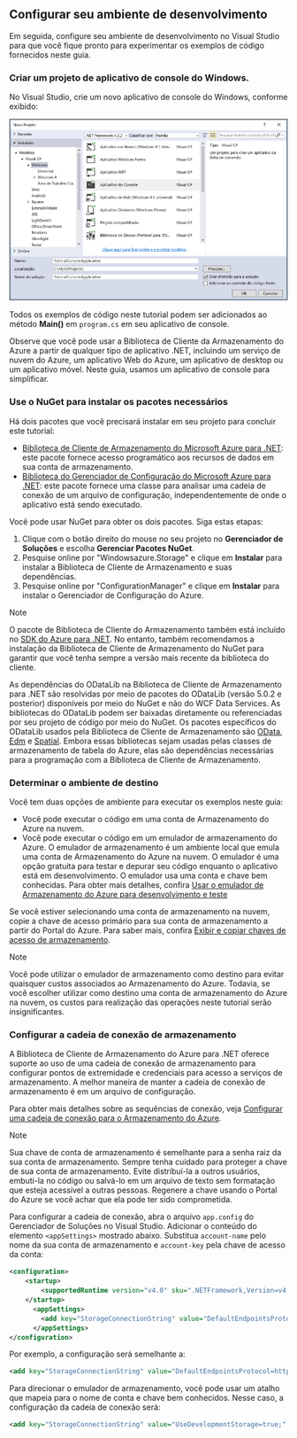 ## <a name="set-up-your-development-environment"></a>Configurar seu ambiente de desenvolvimento
Em seguida, configure seu ambiente de desenvolvimento no Visual Studio para que você fique pronto para experimentar os exemplos de código fornecidos neste guia.

### <a name="create-a-windows-console-application-project"></a>Criar um projeto de aplicativo de console do Windows.
No Visual Studio, crie um novo aplicativo de console do Windows, conforme exibido:

![Criar aplicativo de console do Windows](./media/storage-development-environment-include/storage-development-environment-include-1.png)

Todos os exemplos de código neste tutorial podem ser adicionados ao método **Main()** em `program.cs` em seu aplicativo de console.

Observe que você pode usar a Biblioteca de Cliente da Armazenamento do Azure a partir de qualquer tipo de aplicativo .NET, incluindo um serviço de nuvem do Azure, um aplicativo Web do Azure, um aplicativo de desktop ou um aplicativo móvel. Neste guia, usamos um aplicativo de console para simplificar.

### <a name="use-nuget-to-install-the-required-packages"></a>Use o NuGet para instalar os pacotes necessários
Há dois pacotes que você precisará instalar em seu projeto para concluir este tutorial:

* [Biblioteca de Cliente de Armazenamento do Microsoft Azure para .NET](https://www.nuget.org/packages/WindowsAzure.Storage/): este pacote fornece acesso programático aos recursos de dados em sua conta de armazenamento.
* [Biblioteca do Gerenciador de Configuração do Microsoft Azure para .NET](https://www.nuget.org/packages/Microsoft.WindowsAzure.ConfigurationManager/): este pacote fornece uma classe para analisar uma cadeia de conexão de um arquivo de configuração, independentemente de onde o aplicativo está sendo executado.

Você pode usar NuGet para obter os dois pacotes. Siga estas etapas:

1. Clique com o botão direito do mouse no seu projeto no **Gerenciador de Soluções** e escolha **Gerenciar Pacotes NuGet**.
2. Pesquise online por "Windowsazure.Storage" e clique em **Instalar** para instalar a Biblioteca de Cliente de Armazenamento e suas dependências.
3. Pesquise online por "ConfigurationManager" e clique em **Instalar** para instalar o Gerenciador de Configuração do Azure.

> [!NOTE]
> O pacote de Biblioteca de Cliente do Armazenamento também está incluído no [SDK do Azure para .NET](https://azure.microsoft.com/downloads/). No entanto, também recomendamos a instalação da Biblioteca de Cliente de Armazenamento do NuGet para garantir que você tenha sempre a versão mais recente da biblioteca do cliente.
> 
> As dependências do ODataLib na Biblioteca de Cliente de Armazenamento para .NET são resolvidas por meio de pacotes do ODataLib (versão 5.0.2 e posterior) disponíveis por meio do NuGet e não do WCF Data Services. As bibliotecas do ODataLib podem ser baixadas diretamente ou referenciadas por seu projeto de código por meio do NuGet. Os pacotes específicos do ODataLib usados pela Biblioteca de Cliente de Armazenamento são [OData](http://nuget.org/packages/Microsoft.Data.OData/5.0.2), [Edm](http://nuget.org/packages/Microsoft.Data.Edm/5.0.2) e [Spatial](http://nuget.org/packages/System.Spatial/5.0.2). Embora essas bibliotecas sejam usadas pelas classes de armazenamento de tabela do Azure, elas são dependências necessárias para a programação com a Biblioteca de Cliente de Armazenamento.
> 
> 

### <a name="determine-your-target-environment"></a>Determinar o ambiente de destino
Você tem duas opções de ambiente para executar os exemplos neste guia:

* Você pode executar o código em uma conta de Armazenamento do Azure na nuvem. 
* Você pode executar o código em um emulador de armazenamento do Azure. O emulador de armazenamento é um ambiente local que emula uma conta de Armazenamento do Azure na nuvem. O emulador é uma opção gratuita para testar e depurar seu código enquanto o aplicativo está em desenvolvimento. O emulador usa uma conta e chave bem conhecidas. Para obter mais detalhes, confira [Usar o emulador de Armazenamento do Azure para desenvolvimento e teste](../articles/storage/storage-use-emulator.md)

Se você estiver selecionando uma conta de armazenamento na nuvem, copie a chave de acesso primário para sua conta de armazenamento a partir do Portal do Azure. Para saber mais, confira [Exibir e copiar chaves de acesso de armazenamento](../articles/storage/storage-create-storage-account.md#view-and-copy-storage-access-keys).

> [!NOTE]
> Você pode utilizar o emulador de armazenamento como destino para evitar quaisquer custos associados ao Armazenamento do Azure. Todavia, se você escolher utilizar como destino uma conta de armazenamento do Azure na nuvem, os custos para realização das operações neste tutorial serão insignificantes.
> 
> 

### <a name="configure-your-storage-connection-string"></a>Configurar a cadeia de conexão de armazenamento
A Biblioteca de Cliente de Armazenamento do Azure para .NET oferece suporte ao uso de uma cadeia de conexão de armazenamento para configurar pontos de extremidade e credenciais para acesso a serviços de armazenamento. A melhor maneira de manter a cadeia de conexão de armazenamento é em um arquivo de configuração. 

Para obter mais detalhes sobre as sequências de conexão, veja [Configurar uma cadeia de conexão para o Armazenamento do Azure](../articles/storage/storage-configure-connection-string.md).

> [!NOTE]
> Sua chave de conta de armazenamento é semelhante para a senha raiz da sua conta de armazenamento. Sempre tenha cuidado para proteger a chave de sua conta de armazenamento. Evite distribuí-la a outros usuários, embuti-la no código ou salvá-lo em um arquivo de texto sem formatação que esteja acessível a outras pessoas. Regenere a chave usando o Portal do Azure se você achar que ela pode ter sido comprometida.
> 
> 

Para configurar a cadeia de conexão, abra o arquivo `app.config` do Gerenciador de Soluções no Visual Studio. Adicionar o conteúdo do elemento `<appSettings>` mostrado abaixo. Substitua `account-name` pelo nome da sua conta de armazenamento e `account-key` pela chave de acesso da conta:

```xml
<configuration>
    <startup> 
        <supportedRuntime version="v4.0" sku=".NETFramework,Version=v4.5.2" />
    </startup>
      <appSettings>
        <add key="StorageConnectionString" value="DefaultEndpointsProtocol=https;AccountName=account-name;AccountKey=account-key" />
      </appSettings>
</configuration>
```

Por exemplo, a configuração será semelhante a:

```xml
<add key="StorageConnectionString" value="DefaultEndpointsProtocol=https;AccountName=storagesample;AccountKey=nYV0gln6fT7mvY+rxu2iWAEyzPKITGkhM88J8HUoyofvK7C6fHcZc2kRZp6cKgYRUM74lHI84L50Iau1+9hPjB==" />
```

Para direcionar o emulador de armazenamento, você pode usar um atalho que mapeia para o nome de conta e chave bem conhecidos. Nesse caso, a configuração da cadeia de conexão será:

```xml
<add key="StorageConnectionString" value="UseDevelopmentStorage=true;" />
```



<!--HONumber=Nov16_HO3-->


